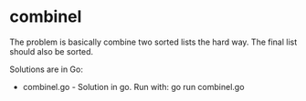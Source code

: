 # combinel

The problem is basically combine two sorted lists the hard way.
The final list should also be sorted.

Solutions are in Go:

- combinel.go - Solution in go. Run with: go run combinel.go
